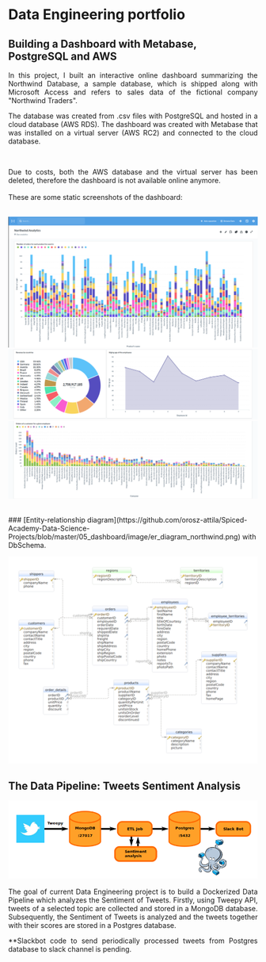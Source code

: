 # Data Engineering portfolio

## Building a Dashboard with Metabase, PostgreSQL and AWS 

<div align="justify">In this project, I built an interactive online dashboard summarizing the Northwind Database, a sample database, which is shipped along with Microsoft Access and refers to sales data of the fictional company "Northwind Traders".
 
The database was created from .csv files with PostgreSQL and hosted in a cloud database (AWS RDS). The dashboard was created with Metabase that was installed on a virtual server (AWS RC2) and connected to the cloud database.</div><br>

<div align="justify">Due to costs, both the AWS database and the virtual server has been deleted, therefore the dashboard is not available online anymore.</div><br> 

<div align="justify">These are some static screenshots of the dashboard:</div><br> 

<p align="center">
  <img src="https://github.com/elenamedea/data-engineering-portfolio/blob/main/Dashboard_project/northwind_1.png"/>
  <img src="https://github.com/elenamedea/data-engineering-portfolio/blob/main/Dashboard_project/northwind_2.png"/>
  <img src="https://github.com/elenamedea/data-engineering-portfolio/blob/main/Dashboard_project/northwind_3.png"/>
</p>

<br>
### [Entity-relationship diagram](https://github.com/orosz-attila/Spiced-Academy-Data-Science-Projects/blob/master/05_dashboard/image/er_diagram_northwind.png) with DbSchema.  

<p align="center">
  <img src="https://github.com/elenamedea/data-engineering-portfolio/blob/main/Dashboard_project/er_diagram_northwind.png"/>
</p>



## The Data Pipeline: Tweets Sentiment Analysis

<p align="center">
  <img src="https://github.com/elenamedea/data-engineering-portfolio/blob/main/Data_pipeline_project/pipeline_workflow.png"/>
</p>


<div align="justify">The goal of current Data Engineering project is to build a Dockerized Data Pipeline which analyzes the Sentiment of Tweets. Firstly, using Tweepy API, tweets of a selected topic are collected and stored in a MongoDB database. Subsequently, the Sentiment of Tweets is analyzed and the tweets together with their scores are stored in a Postgres database. 

**Slackbot code to send periodically processed tweets from Postgres database to slack channel is pending. </div><br>

